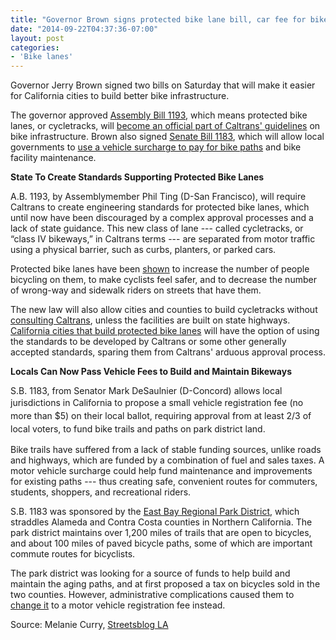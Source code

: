 ```yaml
---
title: "Governor Brown signs protected bike lane bill, car fee for bike paths"
date: "2014-09-22T04:37:36-07:00"
layout: post
categories:
- 'Bike lanes'
---
```


Governor Jerry Brown signed two bills on Saturday that will make it easier for California cities to build better bike infrastructure.

The governor approved [Assembly Bill 1193](https://leginfo.legislature.ca.gov/faces/billNavClient.xhtml?bill_id=201320140AB1193), which means protected bike lanes, or cycletracks, will [become an official part of Caltrans' guidelines](https://la.streetsblog.org/2014/08/29/protected-bike-lane-bill-approved-by-legislature-awaiting-governor/) on bike infrastructure. Brown also signed [Senate Bill 1183](https://leginfo.legislature.ca.gov/faces/billNavClient.xhtml?bill_id=201320140SB1183), which will allow local governments to [use a vehicle surcharge to pay for bike paths](https://la.streetsblog.org/2014/04/23/sb-1183-from-bike-tax-to-car-fee/) and bike facility maintenance.

**State To Create Standards Supporting Protected Bike Lanes**

A.B. 1193, by Assemblymember Phil Ting (D-San Francisco), will require Caltrans to create engineering standards for protected bike lanes, which until now have been discouraged by a complex approval processes and a lack of state guidance. This new class of lane --- called cycletracks, or “class IV bikeways,” in Caltrans terms --- are separated from motor traffic using a physical barrier, such as curbs, planters, or parked cars.

Protected bike lanes have been [shown](https://usa.streetsblog.org/2014/06/02/get-ready-for-a-landmark-study-of-americas-protected-bike-lanes/) to increase the number of people bicycling on them, to make cyclists feel safer, and to decrease the number of wrong-way and sidewalk riders on streets that have them.

The new law will also allow cities and counties to build cycletracks without [consulting Caltrans](https://sf.streetsblog.org/2014/01/31/govs-report-to-caltrans-get-out-of-the-way-of-protected-bike-lanes/), unless the facilities are built on state highways. [California cities that build protected bike lanes](https://la.streetsblog.org/2014/07/21/protected-bike-lanes-grow-in-ca-as-cities-face-down-old-concerns/) will have the option of using the standards to be developed by Caltrans or some other generally accepted standards, sparing them from Caltrans' arduous approval process.

**Locals Can Now Pass Vehicle Fees to Build and Maintain Bikeways**

S.B. 1183, from Senator Mark DeSaulnier (D-Concord) allows local jurisdictions in California to propose <span style="line-height: 1.5em;">a small vehicle registration fee (no more than $5) on their local</span><span style="line-height: 1.5em;"> ballot, requiring approval from at least 2/3 of local voters, to fund bike trails and paths on park district land.</span>

Bike trails have suffered from a lack of stable funding sources, unlike roads and highways, which are funded by a combination of fuel and sales taxes. A motor vehicle surcharge could help fund maintenance and improvements for existing paths --- thus creating safe, convenient routes for commuters, students, shoppers, and recreational riders.

S.B. 1183 was sponsored by the [East Bay Regional Park District](https://www.ebparks.org/), which straddles Alameda and Contra Costa counties in Northern California. The park district maintains over 1,200 miles of trails that are open to bicycles, and about 100 miles of paved bicycle paths, some of which are important commute routes for bicyclists.

The park district was looking for a source of funds to help build and maintain the aging paths, and at first proposed a tax on bicycles sold in the two counties. However, administrative complications caused them to [change it](https://la.streetsblog.org/2014/04/23/sb-1183-from-bike-tax-to-car-fee/) to a motor vehicle registration fee instead.

Source: Melanie Curry, [Streetsblog LA](https://la.streetsblog.org/2014/09/22/governor-brown-signs-protected-bike-lane-bill-car-fee-for-bike-paths/)